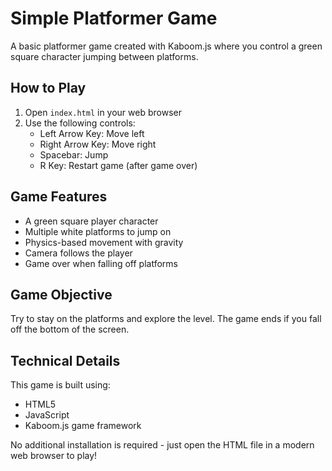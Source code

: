 # Simple Platformer Game

A basic platformer game created with Kaboom.js where you control a green square character jumping between platforms.

## How to Play

1. Open `index.html` in your web browser
2. Use the following controls:
   - Left Arrow Key: Move left
   - Right Arrow Key: Move right
   - Spacebar: Jump
   - R Key: Restart game (after game over)

## Game Features

- A green square player character
- Multiple white platforms to jump on
- Physics-based movement with gravity
- Camera follows the player
- Game over when falling off platforms

## Game Objective

Try to stay on the platforms and explore the level. The game ends if you fall off the bottom of the screen.

## Technical Details

This game is built using:
- HTML5
- JavaScript
- Kaboom.js game framework

No additional installation is required - just open the HTML file in a modern web browser to play! 